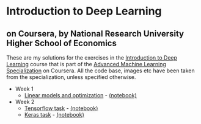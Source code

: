 # Introduction to Deep Learning
## on Coursera, by National Research University Higher School of Economics

These are my solutions for the exercises in the [Introduction to Deep Learning](https://www.coursera.org/learn/intro-to-deep-learning) course that is part of the [Advanced Machine Learning Specialization](https://www.coursera.org/specializations/aml) on Coursera. All the code base, images etc have been taken from the specialization, unless specified otherwise. 

- Week 1
	- [Linear models and optimization](https://aadimator.github.io/advanced-ml-specialization/1-intro-to-deep-learning/week1/week01_pa.html) - [(notebook)](https://github.com/aadimator/advanced-ml-specialization/blob/master/1-intro-to-deep-learning/week1/week01_pa.ipynb)
- Week 2
	- [Tensorflow task](https://aadimator.github.io/advanced-ml-specialization/1-intro-to-deep-learning/week2/Tensorflow-task.html) - [(notebook)](https://github.com/aadimator/advanced-ml-specialization/blob/master/1-intro-to-deep-learning/week2/Tensorflow-task.ipynb)
	- [Keras task](https://aadimator.github.io/advanced-ml-specialization/1-intro-to-deep-learning/week2/Keras-task.html) - [(notebook)](https://github.com/aadimator/advanced-ml-specialization/blob/master/1-intro-to-deep-learning/week2/Keras-task.ipynb)